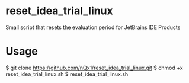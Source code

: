 # reset_idea_trial_linux
Small script that resets the evaluation period for JetBrains IDE Products

# Usage
$ git clone https://github.com/nQx1/reset_idea_trial_linux.git
$ chmod +x reset_idea_trial_linux.sh
$ reset_idea_trial_linux.sh
